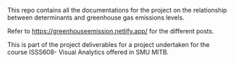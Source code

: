 This repo contains all the documentations for the project on the relationship between determinants and greenhouse gas emissions levels. 

Refer to https://greenhouseemission.netlify.app/ for the different posts.

This is part of the project deliverables for a project undertaken for the course ISSS608- Visual Analytics offered in SMU MITB.
